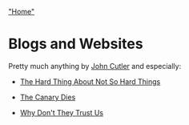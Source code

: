 ["Home"](https://github.com/pchodakowski/my-favorite-things)
# Blogs and Websites

Pretty much anything by [John Cutler](https://medium.com/@johnpcutler) and especially:

- [The Hard Thing About Not So Hard Things](https://medium.com/@johnpcutler/the-hard-thing-about-not-so-hard-things-fc541d986b77)
  
- [The Canary Dies](https://cutle.fish/blog/the-canary-dies)

- [Why Don't They Trust Us](https://cutle.fish/blog/why-dont-they-trust-us)
